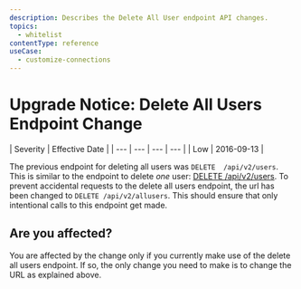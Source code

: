 ```yaml
---
description: Describes the Delete All User endpoint API changes. 
topics:
  - whitelist
contentType: reference
useCase:
  - customize-connections
---
```

# Upgrade Notice: Delete All Users Endpoint Change

| Severity | Effective Date |
| --- | --- | --- | --- |
| Low | 2016-09-13 |

The previous endpoint for deleting all users was `DELETE  /api/v2/users`. This is similar to the endpoint to delete _one_ user: [DELETE  /api/v2/users](/api/management/v2#!/Users/delete_users_by_id). To prevent accidental requests to the delete all users endpoint, the url has been changed to `DELETE /api/v2/allusers`. This should ensure that only intentional calls to this endpoint get made.

## Are you affected?

You are affected by the change only if you currently make use of the delete all users endpoint. If so, the only change you need to make is to change the URL as explained above.
